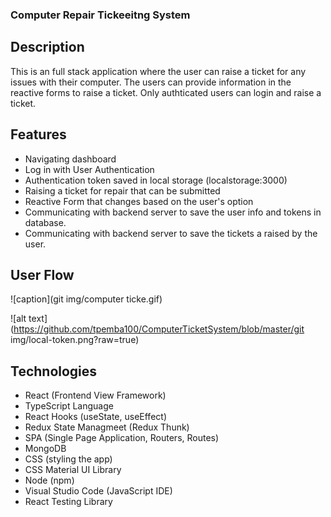 ### Computer Repair Tickeeitng System

## Description
This is an full stack application where the user can raise a ticket for any issues with their computer. The users can provide information in the reactive forms to raise a ticket. Only authticated users can login and raise a ticket.

## Features
- Navigating dashboard
- Log in with User Authentication
- Authentication token saved in local storage (localstorage:3000)
- Raising a ticket for repair that can be submitted
- Reactive Form that changes based on the user's option
- Communicating with backend server to save the user info and tokens in database.
- Communicating with backend server to save the tickets a raised by the user.

## User Flow
![caption](git img/computer ticke.gif)



![alt text](https://github.com/tpemba100/ComputerTicketSystem/blob/master/git img/local-token.png?raw=true)

## Technologies
- React (Frontend View Framework)
- TypeScript Language
- React Hooks (useState, useEffect)
- Redux State Managmeet (Redux Thunk)
- SPA (Single Page Application, Routers, Routes)
- MongoDB 
- CSS (styling the app)
- CSS Material UI Library
- Node (npm)
- Visual Studio Code (JavaScript IDE)
- React Testing Library
